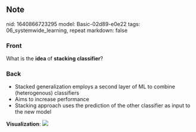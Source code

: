 ## Note
nid: 1640866723295
model: Basic-02d89-e0e22
tags: 06_systemwide_learning, repeat
markdown: false

### Front
What is the <b>idea </b>of <b>stacking classifier</b>?

### Back
<ul><li>Stacked generalization employs a second layer of ML to combine (heterogenous) classifiers</li><li>Aims to increase performance</li><li>Stacking approach uses the prediction of the other classifier as input to the new model</li></ul><b>Visualization</b>:
<img src="paste-44f889bc99cda93149a633b00220d8e7265dcf10.jpg">
